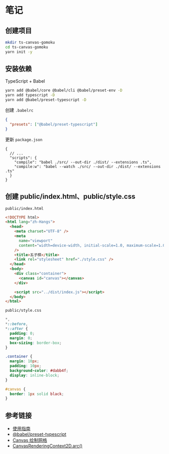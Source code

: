 # 笔记

## 创建项目

```bash
mkdir ts-canvas-gomoku
cd ts-canvas-gomoku
yarn init -y
```

## 安装依赖

TypeScript + Babel

```bash
yarn add @babel/core @babel/cli @babel/preset-env -D
yarn add typescript -D
yarn add @babel/preset-typescript -D
```

创建 `.babelrc`

```json
{
  "presets": ["@babel/preset-typescript"]
}
```

更新 `package.json`

```jsonc
{
  // ...
  "scripts": {
    "compile": "babel ./src/ --out-dir ./dist/ --extensions .ts",
    "compile:w": "babel --watch ./src/ --out-dir ./dist/ --extensions .ts"
  }
}
```

## 创建 public/index.html、public/style.css

`public/index.html`

```html
<!DOCTYPE html>
<html lang="zh-Hangs">
  <head>
    <meta charset="UTF-8" />
    <meta
      name="viewport"
      content="width=device-width, initial-scale=1.0, maximum-scale=1.0, minimum-scale=1.0, user-scalable=no"
    />
    <title>五子棋</title>
    <link rel="stylesheet" href="./style.css" />
  </head>
  <body>
    <div class="container">
      <canvas id="canvas"></canvas>
    </div>

    <script src="../dist/index.js"></script>
  </body>
</html>
```

`public/style.css`

```css
*,
*::before,
*::after {
  padding: 0;
  margin: 0;
  box-sizing: border-box;
}

.container {
  margin: 10px;
  padding: 10px;
  background-color: #dabb4f;
  display: inline-block;
}

#canvas {
  border: 1px solid black;
}
```

## 参考链接

- [使用指南](https://www.babeljs.cn/docs/usage)
- [@babel/preset-typescript](https://www.babeljs.cn/docs/babel-preset-typescript)
- [Canvas 绘制网格](https://juejin.cn/post/6844904042062151688)
- [CanvasRenderingContext2D.arc()](https://developer.mozilla.org/zh-CN/docs/Web/API/CanvasRenderingContext2D/arc)
